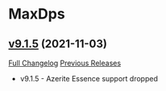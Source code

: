 # MaxDps

## [v9.1.5](https://github.com/kaminaris/MaxDps/tree/v9.1.5) (2021-11-03)
[Full Changelog](https://github.com/kaminaris/MaxDps/compare/v9.0.5.1...v9.1.5) [Previous Releases](https://github.com/kaminaris/MaxDps/releases)

- v9.1.5 - Azerite Essence support dropped  
